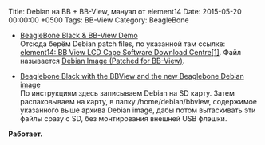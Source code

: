 Title: Debian на BB + BB-View, мануал от element14
Date: 2015-05-20 00:00:00 +0500
Tags: BB-View
Category: BeagleBone

* [BeagleBone Black & BB-View Demo](http://www.element14.com/community/community/designcenter/single-board-computers/next-gen_beaglebone/blog)<br>
Отсюда берём Debian patch files, по указанной там ссылке: [element14: BB View LCD Cape Software Download Centre[1]](http://www.element14.com/community/docs/DOC-67958/l/element14-bb-view-lcd-cape-software-download-centre1?ICID=beagleboneblack-bbview-software). Файл называется [Debian Image (Patched for BB-View)](http://downloads.element14.com/downloads/bb-view/BB%20VIEW%20Debian%20Image.zip?COM=BeagleBoneBlack).

* [Beaglebone Black with the BBView and the new Beaglebone Debian image](http://www.element14.com/community/community/designcenter/single-board-computers/next-gen_beaglebone/blog/2015/05/20/beaglebone-black-with-the-bbview-and-the-new-beaglebone-debian-image)<br>
По инструкциям здесь записываем Debian на SD карту. Затем распаковываем на карту, в папку /home/debian/bbview, содержимое указанного выше архива Debian image, дабы потом вытаскивать эти файлы сразу с SD, без монтирования внешней USB флэшки.

<span class="text-success"><b>Работает.</b></span>
